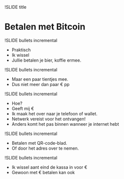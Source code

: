 !SLIDE title

# Betalen met Bitcoin #

!SLIDE bullets incremental

* Praktisch
* Ik wissel
* Jullie betalen je bier, koffie ermee.

!SLIDE bullets incremental

* Maar een paar tientjes mee.
* Dus niet meer dan paar € pp

!SLIDE bullets incremental

* Hoe?
* Geeft mij €
* Ik maak het over naar je telefoon of wallet.
* Netwerk vereist voor het ontvangen!
* Anders komt het pas binnen wanneer je internet hebt

!SLIDE bullets incremental

* Betalen met QR-code-blad.
* Of door het adres over te nemen.

!SLIDE bullets incremental

* Ik wissel aant eind de kassa in voor €
* Gewoon met € betalen kan ook
